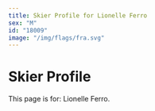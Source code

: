 ```yaml
---
title: Skier Profile for Lionelle Ferro
sex: "M"
id: "18009"
image: "/img/flags/fra.svg" 
---
```


# Skier Profile

This page is for: Lionelle Ferro.
    